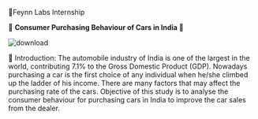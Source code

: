 
💭Feynn Labs Internship



🚓 <b> Consumer Purchasing Behaviour of Cars in India </b> 🚕



![download](https://github.com/ShyamashreeGhorai1/Consumer-Purchasing-Behaviour-of-Cars-in-India/assets/131132617/d251d694-91a0-4ef5-95f4-ab7a184b5369)


🌱 Introduction:
 The automobile industry of India is one of the largest in the world, contributing 7.1% to the Gross Domestic Product (GDP).
 Nowadays purchasing a car is the first choice of any individual when he/she climbed up the ladder of his income. There are
 many factors that may affect the purchasing rate of the cars. Objective of this study is to analyse the consumer behaviour 
 for purchasing cars in India to improve the car sales from the dealer.
